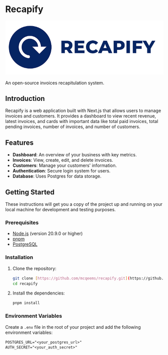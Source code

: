 # Recapify

![Recapify Logo](https://raw.githubusercontent.com/mcqeems/recapify/main/public/logo-white-bg.png)

An open-source invoices recapitulation system.

## Introduction

Recapify is a web application built with Next.js that allows users to manage invoices and customers. It provides a dashboard to view recent revenue, latest invoices, and cards with important data like total paid invoices, total pending invoices, number of invoices, and number of customers.

## Features

- **Dashboard**: An overview of your business with key metrics.
- **Invoices**: View, create, edit, and delete invoices.
- **Customers**: Manage your customers' information.
- **Authentication**: Secure login system for users.
- **Database**: Uses Postgres for data storage.

## Getting Started

These instructions will get you a copy of the project up and running on your local machine for development and testing purposes.

### Prerequisites

- [Node.js](https://nodejs.org/) (version 20.9.0 or higher)
- [pnpm](https://pnpm.io/)
- [PostgreSQL](https://www.postgresql.org/)

### Installation

1.  Clone the repository:

    ```bash
    git clone [https://github.com/mcqeems/recapify.git](https://github.com/mcqeems/recapify.git)
    cd recapify
    ```

2.  Install the dependencies:

    ```bash
    pnpm install
    ```

### Environment Variables

Create a `.env` file in the root of your project and add the following environment variables:

```env
POSTGRES_URL="<your_postgres_url>"
AUTH_SECRET="<your_auth_secret>"
```
